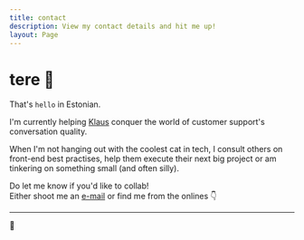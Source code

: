 ```yaml
---
title: contact
description: View my contact details and hit me up!
layout: Page
---
```


# tere 🤙

That's `hello` in Estonian.

I'm currently helping [Klaus](https://klausapp.com) conquer
the world of customer support's conversation quality.

When I'm not hanging out with the coolest cat in tech,
I consult others on front-end best practises, help them
execute their next big project or am tinkering on something small (and often silly).

Do let me know if you'd like to collab!\
Either shoot me an [e-mail](mailto:write@andreasvirkus.me) or find me from the onlines 👇

---

🖖
